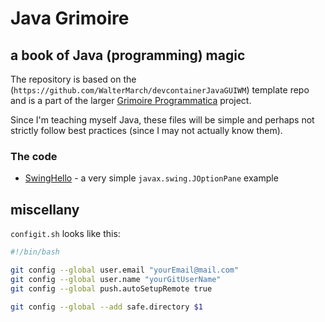 # Java Grimoire

## a book of Java (programming) magic

The repository is based on the (`https://github.com/WalterMarch/devcontainerJavaGUIWM`) template repo and is a part of the larger [Grimoire Programmatica](https://github.com/WalterMarch/grimoireprogrammatica) project.

Since I'm teaching myself Java, these files will be simple and perhaps not strictly follow best practices (since I may not actually know them).

### The code

* [SwingHello](./SwingHello/) - a very simple `javax.swing.JOptionPane` example

## miscellany

`configit.sh` looks like this:

```bash
#!/bin/bash

git config --global user.email "yourEmail@mail.com"
git config --global user.name "yourGitUserName"
git config --global push.autoSetupRemote true

git config --global --add safe.directory $1
```
